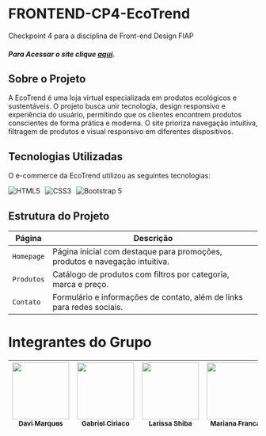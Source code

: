 # FRONTEND-CP4-EcoTrend

Checkpoint 4 para a disciplina de Front-end Design FIAP

##### Para Acessar o site clique [aqui](https://davimunhoz1005.github.io/CP04-FRONTEND/).

## Sobre o Projeto

A EcoTrend é uma loja virtual especializada em produtos ecológicos e sustentáveis. O projeto busca unir tecnologia, design responsivo e experiência do usuário, permitindo que os clientes encontrem produtos conscientes de forma prática e moderna. O site prioriza navegação intuitiva, filtragem de produtos e visual responsivo em diferentes dispositivos.

## Tecnologias Utilizadas

O e-commerce da EcoTrend utilizou as seguintes tecnologias:

<div style="display: flex; gap: 10px;"> <img src="https://img.shields.io/badge/html5-%23E34F26.svg?style=for-the-badge&logo=html5&logoColor=white" alt="HTML5"> <img src="https://img.shields.io/badge/css3-%231572B6.svg?style=for-the-badge&logo=css3&logoColor=white" alt="CSS3"> <img src="https://img.shields.io/badge/bootstrap-%23563D7C.svg?style=for-the-badge&logo=bootstrap&logoColor=white" alt="Bootstrap 5"> </div>

## Estrutura do Projeto  

| Página         | Descrição                                                                 |
|----------------|---------------------------------------------------------------------------|
| `Homepage`   | Página inicial com destaque para promoções, produtos e navegação intuitiva.                                      |
| `Produtos`| Catálogo de produtos com filtros por categoria, marca e preço.                             |
| `Contato` | Formulário e informações de contato, além de links para redes sociais.                                |

# Integrantes do Grupo  

| [<img loading="lazy" src="https://github.com/DaviMunhoz1005.png" width=115><br><sub>Davi Marques</sub>](https://github.com/DaviMunhoz1005) | [<img loading="lazy" src="https://github.com/Gabsgc01.png" width=115><br><sub>Gabriel Ciriaco</sub>](https://github.com/Gabsgc01) | [<img loading="lazy" src="https://github.com/larissashiba.png" width=115><br><sub>Larissa Shiba</sub>](https://github.com/larissashiba) | [<img loading="lazy" src="https://github.com/MariFranca.png" width=115><br><sub>Mariana Franca</sub>](https://github.com/MariFranca) | 
| :---: | :---: | :---: | :---: |
